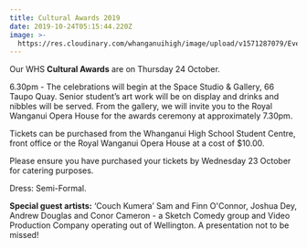 ```yaml
---
title: Cultural Awards 2019
date: 2019-10-24T05:15:44.220Z
image: >-
  https://res.cloudinary.com/whanganuihigh/image/upload/v1571287079/Events/cultral_awards_ticket.jpg
---
```

Our WHS **Cultural Awards** are on Thursday 24 October.

6.30pm - The celebrations will begin at the Space Studio & Gallery, 66 Taupo Quay. Senior student’s art work will be on display and drinks and nibbles will be served. From the gallery, we will invite you to the Royal Wanganui Opera House for the awards ceremony at approximately 7.30pm. 

Tickets can be purchased from the Whanganui High School Student Centre, front office or the Royal Wanganui Opera House at a cost of $10.00.

Please ensure you have purchased your tickets by Wednesday 23 October for catering purposes. 

Dress: Semi-Formal.

**Special guest artists:** ‘Couch Kumera’ Sam and Finn O'Connor, Joshua Dey, Andrew Douglas and Conor Cameron - a Sketch Comedy group and Video Production Company operating out of Wellington. A presentation not to be missed!
